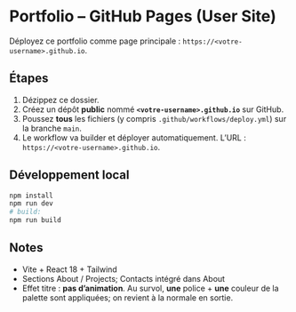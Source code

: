# Portfolio – GitHub Pages (User Site)
Déployez ce portfolio comme page principale : `https://<votre-username>.github.io`.

## Étapes
1. Dézippez ce dossier.
2. Créez un dépôt **public** nommé **`<votre-username>.github.io`** sur GitHub.
3. Poussez **tous** les fichiers (y compris `.github/workflows/deploy.yml`) sur la branche `main`.
4. Le workflow va builder et déployer automatiquement. L’URL : `https://<votre-username>.github.io`.

## Développement local
```bash
npm install
npm run dev
# build:
npm run build
```

## Notes
- Vite + React 18 + Tailwind
- Sections About / Projects; Contacts intégré dans About
- Effet titre : **pas d’animation**. Au survol, **une** police + **une** couleur de la palette sont appliquées; on revient à la normale en sortie.
